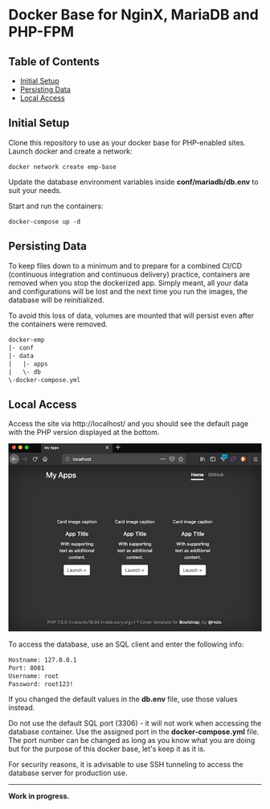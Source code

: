 # Docker Base for NginX, MariaDB and PHP-FPM

## Table of Contents

  - [Initial Setup](#initial-setup)
  - [Persisting Data](#persisting-data)
  - [Local Access](#local-access)

## Initial Setup

Clone this repository to use as your docker base for PHP-enabled sites. Launch docker and create a network:

```
docker network create emp-base
```

Update the database environment variables inside **conf/mariadb/db.env** to suit your needs.

Start and run the containers:

```
docker-compose up -d
```

## Persisting Data

To keep files down to a minimum and to prepare for a combined CI/CD (continuous integration and continuous delivery) practice, containers are removed when you stop the dockerized app. Simply meant, all your data and configurations will be lost and the next time you run the images, the database will be reinitialized.

To avoid this loss of data, volumes are mounted that will persist even after the containers were removed.

```
docker-emp
|- conf
|- data
|   |- apps
|   \- db
\-docker-compose.yml
```

## Local Access

Access the site via http://localhost/ and you should see the default page with the PHP version displayed at the bottom.

![Main Page](/conf/screenshot.png "Main Page")

To access the database, use an SQL client and enter the following info:

```
Hostname: 127.0.0.1
Port: 8081
Username: root
Password: root123!
```

If you changed the default values in the **db.env** file, use those values instead.

Do not use the default SQL port (3306) - it will not work when accessing the database container. Use the assigned port in the **docker-compose.yml** file. The port number can be changed as long as you know what you are doing but for the purpose of this docker base, let's keep it as it is.

For security reasons, it is advisable to use SSH tunneling to access the database server for production use.

---

**Work in progress.**
